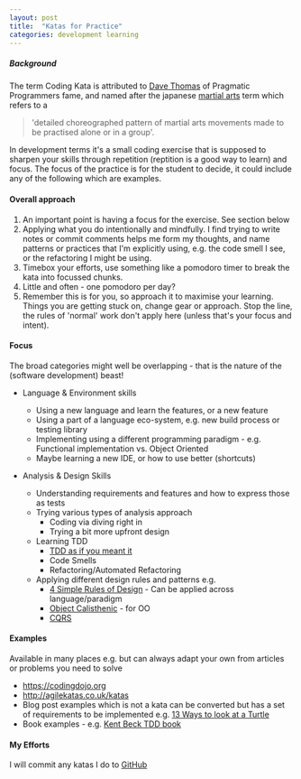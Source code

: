 ```yaml
---
layout: post
title:  "Katas for Practice"
categories: development learning
---
```


##### Background

The term Coding Kata is attributed to [Dave Thomas](https://pragprog.com/titles/tpp20/) of Pragmatic Programmers fame, and named after the japanese [martial arts](https://en.wikipedia.org/wiki/Kata) term which refers to a
>'detailed choreographed pattern of martial arts movements made to be practised alone or in a group'. 

In development terms it's a small coding exercise that is supposed to sharpen your skills through
repetition (reptition is a good way to learn) and focus. The focus of the practice is for the student to decide, it could include any of the following which are examples.

#### Overall approach

1. An important point is having a focus for the exercise. See section below
2. Applying what you do intentionally and mindfully. I find trying to write notes or commit comments helps me 
form my thoughts, and name patterns or practices that I'm explicitly using, e.g. the code smell I see, or the refactoring I might be using.
3. Timebox your efforts, use something like a pomodoro timer to break the kata into focussed chunks. 
4. Little and often - one pomodoro per day?
5. Remember this is for you, so approach it to maximise your learning. Things you are getting stuck on, change gear or approach. Stop the line, the rules
of 'normal' work don't apply here (unless that's your focus and intent).

#### Focus

The broad categories might well be overlapping - that is the nature of the (software development) beast!

- Language & Environment skills
    - Using a new language and learn the features, or a new feature
    - Using a part of a language eco-system, e.g. new build process or testing library
    - Implementing using a different programming paradigm - e.g. Functional implementation vs. Object Oriented
    - Maybe learning a new IDE, or how to use better (shortcuts)

- Analysis & Design Skills
    - Understanding requirements and features and how to express those as tests  
    - Trying various types of analysis approach
        - Coding via diving right in
        - Trying a bit more upfront design
    - Learning TDD
        - [TDD as if you meant it](https://www.infoq.com/presentations/TDD-as-if-You-Meant-It/)
        - Code Smells 
        - Refactoring/Automated Refactoring
    - Applying different design rules and patterns e.g.
        - [4 Simple Rules of Design](http://wiki.c2.com/?XpSimplicityRules) - Can be applied across language/paradigm
        - [Object Calisthenic](https://www.cs.helsinki.fi/u/luontola/tdd-2009/ext/ObjectCalisthenics.pdf) - for OO 
        - [CQRS](https://codingdojo.org/kata/CQRS_Booking/)

#### Examples

Available in many places e.g. but can always adapt your own from articles or problems you need to solve

- https://codingdojo.org
- http://agilekatas.co.uk/katas
- Blog post examples which is not a kata can be converted but has a set of requirements to be implemented e.g. [13 Ways to look at a Turtle](https://fsharpforfunandprofit.com/posts/13-ways-of-looking-at-a-turtle/#way1)
- Book examples - e.g. [Kent Beck TDD book](https://www.amazon.co.uk/Test-Driven-Development-Addison-Wesley-Signature/dp/03211465300)

#### My Efforts

I will commit any katas I do to [GitHub](https://github.com/MarkGravestock)




